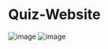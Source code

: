 # Quiz-Website

![image](https://user-images.githubusercontent.com/87578584/221088755-e1e86694-315c-455f-ae54-97b28fccda6b.png)
![image](https://user-images.githubusercontent.com/87578584/221088795-0944b3db-622a-4c9e-8e5f-e49b33849210.png)
